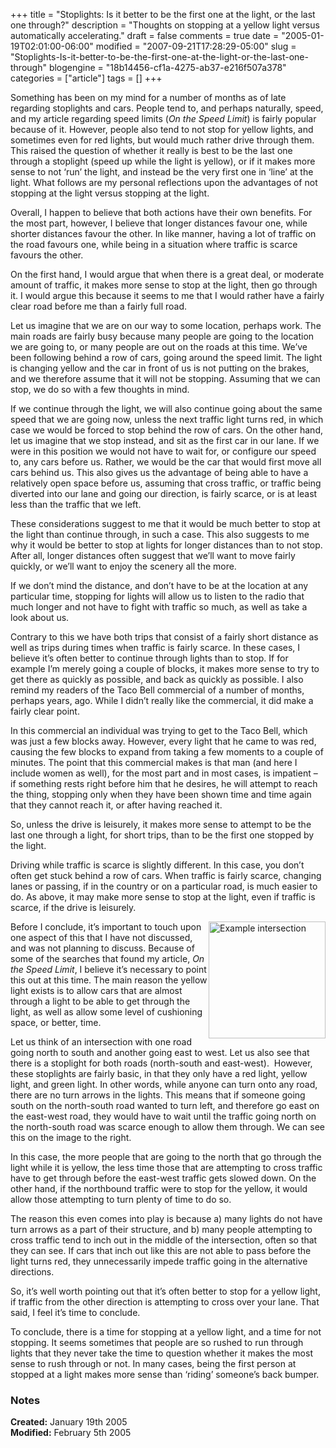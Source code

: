 +++
title = "Stoplights: Is it better to be the first one at the light, or the last one through?"
description = "Thoughts on stopping at a yellow light versus automatically accelerating."
draft = false
comments = true
date = "2005-01-19T02:01:00-06:00"
modified = "2007-09-21T17:28:29-05:00"
slug = "Stoplights-Is-it-better-to-be-the-first-one-at-the-light-or-the-last-one-through"
blogengine = "18b14456-cf1a-4275-ab37-e216f507a378"
categories = ["article"]
tags = []
+++

<p>
Something has been on my mind for a number of months as of late regarding stoplights and cars. People tend to, and perhaps naturally, speed, and my article regarding speed limits (<em>On the Speed Limit</em>) is fairly popular because of it. However, people also tend to not stop for yellow lights, and sometimes even for red lights, but would much rather drive through them. This raised the question of whether it really is best to be the last one through a stoplight (speed up while the light is yellow), or if it makes more sense to not &lsquo;run&rsquo; the light, and instead be the very first one in &lsquo;line&rsquo; at the light. What follows are my personal reflections upon the advantages of not stopping at the light versus stopping at the light.
</p>
<p>
Overall, I happen to believe that both actions have their own benefits. For the most part, however, I believe that longer distances favour one, while shorter distances favour the other. In like manner, having a lot of traffic on the road favours one, while being in a situation where traffic is scarce favours the other.
</p>
<p>
On the first hand, I would argue that when there is a great deal, or moderate amount of traffic, it makes more sense to stop at the light, then go through it. I would argue this because it seems to me that I would rather have a fairly clear road before me than a fairly full road.
</p>
<p>
Let us imagine that we are on our way to some location, perhaps work. The main roads are fairly busy because many people are going to the location we are going to, or many people are out on the roads at this time. We&rsquo;ve been following behind a row of cars, going around the speed limit. The light is changing yellow and the car in front of us is not putting on the brakes, and we therefore assume that it will not be stopping. Assuming that we can stop, we do so with a few thoughts in mind.
</p>
<p>
If we continue through the light, we will also continue going about the same speed that we are going now, unless the next traffic light turns red, in which case we would be forced to stop behind the row of cars. On the other hand, let us imagine that we stop instead, and sit as the first car in our lane. If we were in this position we would not have to wait for, or configure our speed to, any cars before us. Rather, we would be the car that would first move all cars behind us. This also gives us the advantage of being able to have a relatively open space before us, assuming that cross traffic, or traffic being diverted into our lane and going our direction, is fairly scarce, or is at least less than the traffic that we left.
</p>
<p>
These considerations suggest to me that it would be much better to stop at the light than continue through, in such a case. This also suggests to me why it would be better to stop at lights for longer distances than to not stop. After all, longer distances often suggest that we&rsquo;ll want to move fairly quickly, or we&rsquo;ll want to enjoy the scenery all the more.
</p>
<p>
If we don&rsquo;t mind the distance, and don&rsquo;t have to be at the location at any particular time, stopping for lights will allow us to listen to the radio that much longer and not have to fight with traffic so much, as well as take a look about us.
</p>
<p>
Contrary to this we have both trips that consist of a fairly short distance as well as trips during times when traffic is fairly scarce. In these cases, I believe it&rsquo;s often better to continue through lights than to stop. If for example I&rsquo;m merely going a couple of blocks, it makes more sense to try to get there as quickly as possible, and back as quickly as possible. I also remind my readers of the Taco Bell commercial of a number of months, perhaps years, ago. While I didn&rsquo;t really like the commercial, it did make a fairly clear point.
</p>
<p>
In this commercial an individual was trying to get to the Taco Bell, which was just a few blocks away. However, every light that he came to was red, causing the few blocks to expand from taking a few moments to a couple of minutes. The point that this commercial makes is that man (and here I include women as well), for the most part and in most cases, is impatient &ndash; if something rests right before him that he desires, he will attempt to reach the thing, stopping only when they have been shown time and time again that they cannot reach it, or after having reached it.
</p>
<p>
So, unless the drive is leisurely, it makes more sense to attempt to be the last one through a light, for short trips, than to be the first one stopped by the light.
</p>
<p>
Driving while traffic is scarce is slightly different. In this case, you don&rsquo;t often get stuck behind a row of cars. When traffic is fairly scarce, changing lanes or passing, if in the country or on a particular road, is much easier to do. As above, it may make more sense to stop at the light, even if traffic is scarce, if the drive is leisurely.
</p>
<p>
<img style="width: 187px; height: 187px; float: right" src="/files/2005/stoplights_intersection.jpg" alt="Example intersection" />Before I conclude, it&rsquo;s important to touch upon one aspect of this that I have not discussed, and was not planning to discuss. Because of some of the searches that found my article, <em>On the Speed Limit</em>, I believe it&rsquo;s necessary to point this out at this time. The main reason the yellow light exists is to allow cars that are almost through a light to be able to get through the light, as well as allow some level of cushioning space, or better, time.
</p>
<p>
Let us think of an intersection with one road going north to south and another going east to west. Let us also see that there is a stoplight for both roads (north-south and east-west).&nbsp; However, these stoplights are fairly basic, in that they only have a red light, yellow light, and green light. In other words, while anyone can turn onto any road, there are no turn arrows in the lights. This means that if someone going south on the north-south road wanted to turn left, and therefore go east on the east-west road, they would have to wait until the traffic going north on the north-south road was scarce enough to allow them through. We can see this on the image to the right.
</p>
<p>
In this case, the more people that are going to the north that go through the light while it is yellow, the less time those that are attempting to cross traffic have to get through before the east-west traffic gets slowed down. On the other hand, if the northbound traffic were to stop for the yellow, it would allow those attempting to turn plenty of time to do so.
</p>
<p>
The reason this even comes into play is because a) many lights do not have turn arrows as a part of their structure, and b) many people attempting to cross traffic tend to inch out in the middle of the intersection, often so that they can see. If cars that inch out like this are not able to pass before the light turns red, they unnecessarily impede traffic going in the alternative directions.
</p>
<p>
So, it&rsquo;s well worth pointing out that it&rsquo;s often better to stop for a yellow light, if traffic from the other direction is attempting to cross over your lane. That said, I feel it&rsquo;s time to conclude.
</p>
<p>
To conclude, there is a time for stopping at a yellow light, and a time for not stopping. It seems sometimes that people are so rushed to run through lights that they never take the time to question whether it makes the most sense to rush through or not. In many cases, being the first person at stopped at a light makes more sense than &lsquo;riding&rsquo; someone&rsquo;s back bumper.
</p>
<h3>Notes</h3>
<p>
<strong>Created:</strong> January 19th 2005<br />
<strong>Modified:</strong> February 5th 2005
</p>

